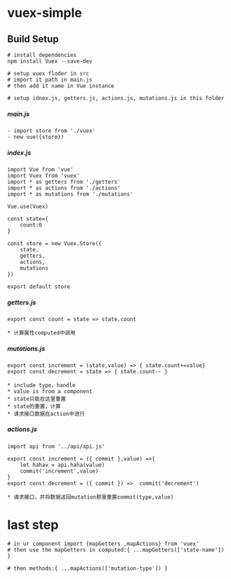 # vuex-simple


## Build Setup

	# install dependencies
	npm install Vuex --save-dev

	# setup vuex floder in src
	# import it path in main.js
	# then add it name in Vue instance

	# setup idnex.js, getters.js, actions.js, mutations.js in this folder

##### main.js

	- import store from './vuex'
	- new vue({store})

##### index.js
	import Vue from 'vue'
	import Vuex from 'vuex'
	import * as getters from './getters'
	import * as actions from './actions'
	import * as mutations from './mutations'

	Vue.use(Vuex)

	const state={
		count:0
	}

	const store = new Vuex.Store({
		state,
		getters,
		actions,
		mutations
	})

	export default store

##### getters.js
	export const count = state => state.count

	* 计算属性computed中调用

##### mutations.js
	export const increment = (state,value) => { state.count+=value}
	export const decrement = state => { state.count-- }

	* include type，handle
	* value is from a component
	* state只能在这里重置
	* state的重置，计算
	* 请求接口数据在action中进行					

##### actions.js
	import api from '../api/api.js'

	export const increment = ({ commit },value) =>{
		let hahav = api.haha(value)
		commit('increment',value)
	}
	export const decrement = ({ commit }) =>  commit('decrement')

	* 请求接口，并将数据送回mutation那里重置commit(type,value)

# last step

	# in ur component import {mapGetters ,mapActions} from 'vuex'
	# then use the mapGetters in computed:{ ...mapGetters(['state-name']) }
	
	# then methods:{ ...mapActions(['mutation-type']) }
